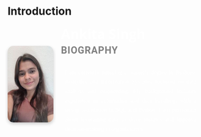 # Introduction

<link href="https://fonts.googleapis.com/css2?family=Open+Sans:wght@400;700&display=swap" rel="stylesheet">



<div style="display: flex; align-items: center;">
  <img src="Ankita-Singh-image.jpg" alt="Ankita Singh" style="width: 200px; height: 200px; border-radius: 15px; object-fit: cover; margin-right: 20px; box-shadow: 0 4px 8px rgba(0, 0, 0, 0.2);">
  <div>
    <h1 style="margin: 0; font-size: 2.5em; color: white; font-family: 'open sans', cursive;">Ankita Singh</h1>
    <h2 style="font-size: 1.8em; color: grey ; font-family: 'Roboto', sans-serif; margin-top: 5px; font-weight: 700; text-transform: uppercase; letter-spacing: 1px;">Biography</h2>
    <p style="font-size: 1.1em; color: white; font-family:'satisfy' ; line-height: 1.6; max-width: 600px; background-color: rgba(255, 255, 255, 0.1); padding: 10px; border-radius: 5px; text-align: justify;">
      I am currently pursuing a master’s degree in Business Analytics and Information Systems, focusing on data analysis and engineering. My background includes experience in automation and data handling, with a strong foundation in SQL and Python. I am passionate about leveraging data to drive insights and improve decision-making in organizations.
    </p>
  </div>
</div>

